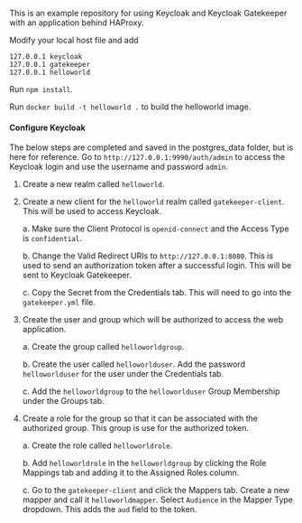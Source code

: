 This is an example repository for using Keycloak and Keycloak Gatekeeper with an application behind HAProxy.

Modify your local host file and add 
```
127.0.0.1 keycloak
127.0.0.1 gatekeeper
127.0.0.1 helloworld
```

Run `npm install`.

Run `docker build -t helloworld .` to build the helloworld image.

#### Configure Keycloak

The below steps are completed and saved in the postgres_data folder, but is here for reference. Go to `http://127.0.0.1:9990/auth/admin` to access the Keycloak login and use the username and password `admin`.
1. Create a new realm called `helloworld`. 

2. Create a new client for the `helloworld` realm called `gatekeeper-client`. This will be used to access Keycloak. 

    a. Make sure the Client Protocol is `openid-connect` and the Access Type is `confidential`.
    
    b. Change the Valid Redirect URIs to `http://127.0.0.1:8080`. This is used to send an authorization token after a successful login. This will be sent to Keycloak Gatekeeper.
    
    c. Copy the Secret from the Credentials tab. This will need to go into the `gatekeeper.yml` file.
    
3. Create the user and group which will be authorized to access the web application.
    
    a. Create the group called `helloworldgroup`.
    
    b. Create the user called `helloworlduser`. Add the password `helloworlduser` for the user under the Credentials tab.
    
    c. Add the `helloworldgroup` to the `helloworlduser` Group Membership under the Groups tab.
    
4. Create a role for the group so that it can be associated with the authorized group. This group is use for the authorized token.

    a. Create the role called `helloworldrole`.
    
    b. Add `helloworldrole` in the `helloworldgroup` by clicking the Role Mappings tab and adding it to the Assigned Roles column.
    
    c. Go to the `gatekeeper-client` and click the Mappers tab. Create a new mapper and call it `helloworldmapper`. Select `Audience` in the Mapper Type dropdown. This adds the `aud` field to the token. 

